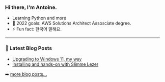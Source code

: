 ### Hi there, I'm Antoine.

- Learning Python and more
- 🥅 2022 goals: AWS Solutions Architect Assosciate degree.
- ⚡ Fun fact: 한국어 말해요.

---

### 📕 Latest Blog Posts

<!-- BLOG-POST-LIST:START -->
- [Upgrading to Windows 11, my way](https://blog.twan.io/post/upgrading_to_windows_11/)
- [Installing and hands-on with Slimme Lezer](https://blog.twan.io/post/installing_and_hands_on_with_home_assistant_slimme_lezer/)
<!-- BLOG-POST-LIST:END -->

➡️ [more blog posts...](https://blog.twan.io)
